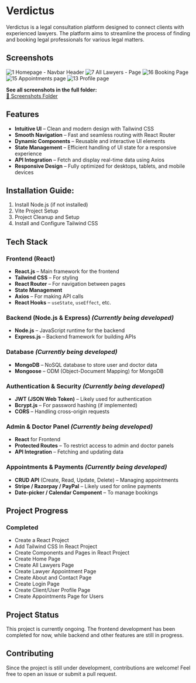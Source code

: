 # Verdictus
Verdictus is a legal consultation platform designed to connect clients with experienced lawyers. The platform aims to streamline the process of finding and booking legal professionals for various legal matters.

## Screenshots

![1 Homepage - Navbar   Header](https://github.com/user-attachments/assets/fc5c8148-39a5-4007-a063-375ef2512193)
![7 All Lawyers - Page](https://github.com/user-attachments/assets/e3cbd586-4571-400b-8b84-296b85e505fc)
![16 Booking Page](https://github.com/user-attachments/assets/1d273f97-0927-4dbd-931c-84ae4c294cfd)
![15 Appointments page](https://github.com/user-attachments/assets/86c968c0-9237-4ef4-8a59-8c37e88a914a)
![13 Profile page](https://github.com/user-attachments/assets/44bcedce-0209-4412-8e32-7efe95c4ec68)

**See all screenshots in the full folder:**  
[📂 Screenshots Folder](https://github.com/coder971/Verdictus/tree/main/Screenshots)

## Features   
- **Intuitive UI** – Clean and modern design with Tailwind CSS  
- **Smooth Navigation** – Fast and seamless routing with React Router  
- **Dynamic Components** – Reusable and interactive UI elements  
- **State Management** – Efficient handling of UI state for a responsive experience  
- **API Integration** – Fetch and display real-time data using Axios  
- **Responsive Design** – Fully optimized for desktops, tablets, and mobile devices  

## Installation Guide:
1. Install Node.js (if not installed)
2. Vite Project Setup
3. Project Cleanup and Setup
4. Install and Configure Tailwind CSS

## Tech Stack

### Frontend (React)
- **React.js** – Main framework for the frontend  
- **Tailwind CSS** – For styling  
- **React Router** – For navigation between pages  
- **State Management**  
- **Axios** – For making API calls  
- **React Hooks** – `useState`, `useEffect`, etc.  

### Backend (Node.js & Express) *(Currently being developed)*
- **Node.js** – JavaScript runtime for the backend  
- **Express.js** – Backend framework for building APIs  

### Database *(Currently being developed)*
- **MongoDB** – NoSQL database to store user and doctor data  
- **Mongoose** – ODM (Object-Document Mapping) for MongoDB  

### Authentication & Security *(Currently being developed)*
- **JWT (JSON Web Token)** – Likely used for authentication  
- **Bcrypt.js** – For password hashing (if implemented)  
- **CORS** – Handling cross-origin requests  

### Admin & Doctor Panel *(Currently being developed)*
- **React** for Frontend  
- **Protected Routes** – To restrict access to admin and doctor panels  
- **API Integration** – Fetching and updating data  

### Appointments & Payments *(Currently being developed)*
- **CRUD API** (Create, Read, Update, Delete) – Managing appointments  
- **Stripe / Razorpay / PayPal** – Likely used for online payments  
- **Date-picker / Calendar Component** – To manage bookings  
 
## Project Progress
### Completed

- Create a React Project
- Add Tailwind CSS In React Project
- Create Components and Pages in React Project
- Create Home Page
- Create All Lawyers Page
- Create Lawyer Appointment Page
- Create About and Contact Page
- Create Login Page
- Create Client/User Profile Page
- Create Appointments Page for Users

## Project Status
This project is currently ongoing. The frontend development has been completed for now, while backend and other features are still in progress.

## Contributing
Since the project is still under development, contributions are welcome! Feel free to open an issue or submit a pull request.



